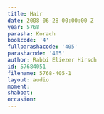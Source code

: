 ```yaml
---
title: Hair
date: 2008-06-28 00:00:00 Z
year: 5768
parasha: Korach
bookcode: '4'
fullparashacode: '405'
parashacode: '405'
author: Rabbi Eliezer Hirsch
id: 57684051
filename: 5768-405-1
layout: audio
moment: 
shabbat: 
occasion: 
---
```



